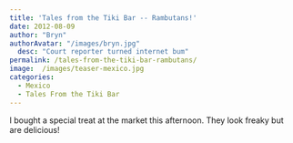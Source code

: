 ```yaml
---
title: 'Tales from the Tiki Bar -- Rambutans!'
date: 2012-08-09
author: "Bryn"
authorAvatar: "/images/bryn.jpg"
  desc: "Court reporter turned internet bum"
permalink: /tales-from-the-tiki-bar-rambutans/
image:  /images/teaser-mexico.jpg
categories:
  - Mexico
  - Tales From the Tiki Bar
---
```

I bought a special treat at the market this afternoon. They look freaky but are delicious!



&nbsp;